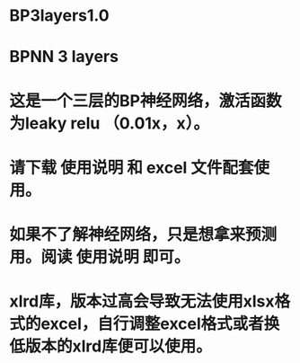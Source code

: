 # BP3layers1.0
# BPNN 3 layers 
# 这是一个三层的BP神经网络，激活函数为leaky relu （0.01x，x）。
# 请下载 使用说明 和 excel 文件配套使用。
# 如果不了解神经网络，只是想拿来预测用。阅读 使用说明 即可。
# xlrd库，版本过高会导致无法使用xlsx格式的excel，自行调整excel格式或者换低版本的xlrd库便可以使用。
